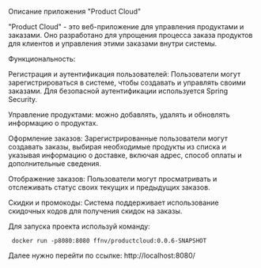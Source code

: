 Описание приложения "Product Cloud"

"Product Cloud" - это веб-приложение для управления продуктами и заказами. Оно разработано для упрощения процесса заказа продуктов для клиентов и управления этими заказами внутри системы.

Функциональность:

Регистрация и аутентификация пользователей: Пользователи могут зарегистрироваться в системе, чтобы создавать и управлять своими заказами. Для безопасной аутентификации используется Spring Security.

Управление продуктами: можно добавлять, удалять и обновлять информацию о продуктах.

Оформление заказов: Зарегистрированные пользователи могут создавать заказы, выбирая необходимые продукты из списка и указывая информацию о доставке, включая адрес, способ оплаты и дополнительные сведения.

Отображение заказов: Пользователи могут просматривать и отслеживать статус своих текущих и предыдущих заказов.

Скидки и промокоды: Система поддерживает использование скидочных кодов для получения скидок на заказы.

Для запуска проекта используй команду:
```shell
 docker run -p8080:8080 ffnv/productcloud:0.0.6-SNAPSHOT 
```          

Далее нужно перейти по ссылке: http://localhost:8080/
